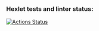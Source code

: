 ### Hexlet tests and linter status:
[![Actions Status](https://github.com/majik48/frontend-project-lvl1/workflows/hexlet-check/badge.svg)](https://github.com/majik48/frontend-project-lvl1/actions)